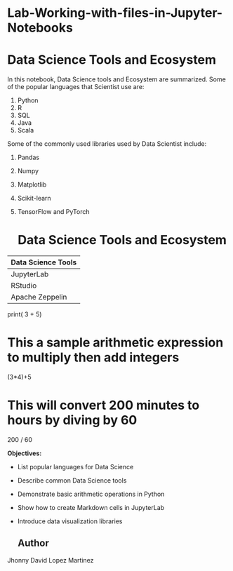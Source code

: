 # Lab-Working-with-files-in-Jupyter-Notebooks
# Data Science Tools and Ecosystem
In this notebook, Data Science tools and Ecosystem are summarized.
Some of the popular languages that Scientist use are:
1. Python
2. R
3. SQL
4. Java
5. Scala
   
Some of the commonly used libraries used by Data Scientist include:

1. Pandas
2. Numpy
3. Matplotlib
4. Scikit-learn
5. TensorFlow and PyTorch
   
   # Data Science Tools and Ecosystem

| Data Science Tools       |
|--------------------------|
| JupyterLab               |
| RStudio                  |
| Apache Zeppelin          |

print( 3 + 5)

# This a sample arithmetic expression to multiply then add integers
(3*4)+5

# This will convert 200 minutes to hours by diving by 60
200 / 60

**Objectives:**

- List popular languages for Data Science
- Describe common Data Science tools
- Demonstrate basic arithmetic operations in Python
- Show how to create Markdown cells in JupyterLab
- Introduce data visualization libraries
  
  ## Author

Jhonny David Lopez Martinez
